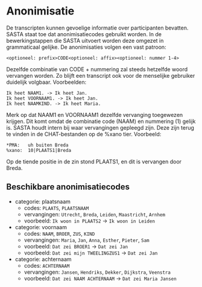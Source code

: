 # Anonimisatie
De transcripten kunnen gevoelige informatie over participanten bevatten. SASTA staat toe dat anonimisatiecodes gebruikt worden. In de bewerkingstappen die SASTA uitvoert worden deze omgezet in grammaticaal gelijke. De anonimisaties volgen een vast patroon:
```
<optioneel: prefix>CODE<optioneel: affix><optioneel: nummer 1-4>
```
Dezelfde combinatie van CODE + nummering zal steeds hetzelfde woord vervangen worden. Zo blijft een transcript ook voor de menselijke gebruiker duidelijk volgbaar. Voorbeelden:

```
Ik heet NAAM1. -> Ik heet Jan.
Ik heet VOORNAAM1. -> Ik heet Jan.
Ik heet NAAMKIND. -> Ik heet Maria.
```
Merk op dat NAAM1 en VOORNAAM1 dezelfde vervanging toegewezen krijgen. Dit komt omdat de combinatie code (NAAM) en nummering (1) gelijk is. SASTA houdt intern bij waar vervangingen gepleegd zijn. Deze zijn terug te vinden in de CHAT-bestanden op de %xano tier. Voorbeeld:
```
*PMA:	uh buiten Breda
%xano:	10|PLAATS1|Breda
```
Op de tiende positie in de zin stond PLAATS1, en dit is vervangen door Breda.

## Beschikbare anonimisatiecodes
- categorie: plaatsnaam
    - codes: `PLAATS`, `PLAATSNAAM`
    - vervangingen: `Utrecht`, `Breda`, `Leiden`, `Maastricht`, `Arnhem`
    - voorbeeld: `Ik woon in PLAATS2` -> `Ik woon in Leiden`
- categorie: voornaam
    - codes: `NAAM`, `BROER`, `ZUS`, `KIND`
    - vervangingen: `Maria`, `Jan`, `Anna`, `Esther`, `Pieter`, `Sam`
    - voorbeeld: `Dat zei BROER1` -> `Dat zei Jan`
    - voorbeeld: `Dat zei mijn TWEELINGZUS1` ->  `Dat zei Jan`
- categorie: achternaam
    - codes: `ACHTERNAAM`
    - vervangingen: `Jansen`, `Hendriks`, `Dekker`, `Dijkstra`, `Veenstra`
    - voorbeeld: `Dat zei NAAM ACHTERNAAM` -> `Dat zei Maria Jansen`
